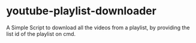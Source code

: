 # youtube-playlist-downloader

A Simple Script to download all the videos from a playlist, by providing the list id of the playlist on cmd.
